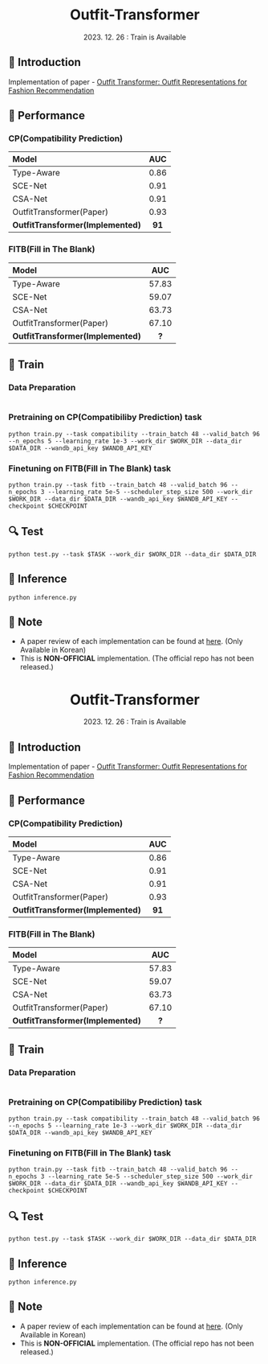 # <div align="center"> Outfit-Transformer </div>

<div align="center"> 2023. 12. 26 : Train is Available </div>

## 🤗 Introduction
Implementation of paper - [Outfit Transformer: Outfit Representations for Fashion Recommendation](https://arxiv.org/abs/2204.04812)

## 🎯 Performance
### CP(Compatibility Prediction)
|Model|AUC|
|:-|:-:|
|Type-Aware|0.86|
|SCE-Net|0.91|
|CSA-Net|0.91|
|OutfitTransformer(Paper)|0.93|
|**OutfitTransformer(Implemented)**|**91**|

### FITB(Fill in The Blank)
|Model|AUC|
|:-|:-:|
|Type-Aware|57.83|
|SCE-Net|59.07|
|CSA-Net|63.73|
|OutfitTransformer(Paper)|67.10|
|**OutfitTransformer(Implemented)**|**?**|

## 🧱 Train
### Data Preparation
```
```

### Pretraining on CP(Compatibiliby Prediction) task
```
python train.py --task compatibility --train_batch 48 --valid_batch 96 --n_epochs 5 --learning_rate 1e-3 --work_dir $WORK_DIR --data_dir $DATA_DIR --wandb_api_key $WANDB_API_KEY
```

### Finetuning on FITB(Fill in The Blank) task
```
python train.py --task fitb --train_batch 48 --valid_batch 96 --n_epochs 3 --learning_rate 5e-5 --scheduler_step_size 500 --work_dir $WORK_DIR --data_dir $DATA_DIR --wandb_api_key $WANDB_API_KEY --checkpoint $CHECKPOINT
```

## 🔍 Test
```
python test.py --task $TASK --work_dir $WORK_DIR --data_dir $DATA_DIR
```

## 🧶 Inference
```
python inference.py
```

## 🔔 Note
- A paper review of each implementation can be found at [here](). (Only Available in Korean)
- This is **NON-OFFICIAL** implementation. (The official repo has not been released.)
# <div align="center"> Outfit-Transformer </div>

<div align="center"> 2023. 12. 26 : Train is Available </div>

## 🤗 Introduction
Implementation of paper - [Outfit Transformer: Outfit Representations for Fashion Recommendation](https://arxiv.org/abs/2204.04812)

## 🎯 Performance
### CP(Compatibility Prediction)
|Model|AUC|
|:-|:-:|
|Type-Aware|0.86|
|SCE-Net|0.91|
|CSA-Net|0.91|
|OutfitTransformer(Paper)|0.93|
|**OutfitTransformer(Implemented)**|**91**|

### FITB(Fill in The Blank)
|Model|AUC|
|:-|:-:|
|Type-Aware|57.83|
|SCE-Net|59.07|
|CSA-Net|63.73|
|OutfitTransformer(Paper)|67.10|
|**OutfitTransformer(Implemented)**|**?**|

## 🧱 Train
### Data Preparation
```
```

### Pretraining on CP(Compatibiliby Prediction) task
```
python train.py --task compatibility --train_batch 48 --valid_batch 96 --n_epochs 5 --learning_rate 1e-3 --work_dir $WORK_DIR --data_dir $DATA_DIR --wandb_api_key $WANDB_API_KEY
```

### Finetuning on FITB(Fill in The Blank) task
```
python train.py --task fitb --train_batch 48 --valid_batch 96 --n_epochs 3 --learning_rate 5e-5 --scheduler_step_size 500 --work_dir $WORK_DIR --data_dir $DATA_DIR --wandb_api_key $WANDB_API_KEY --checkpoint $CHECKPOINT
```

## 🔍 Test
```
python test.py --task $TASK --work_dir $WORK_DIR --data_dir $DATA_DIR
```

## 🧶 Inference
```
python inference.py
```

## 🔔 Note
- A paper review of each implementation can be found at [here](). (Only Available in Korean)
- This is **NON-OFFICIAL** implementation. (The official repo has not been released.)

